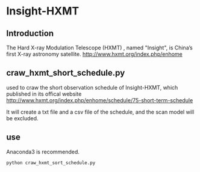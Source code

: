 # Insight-HXMT
## Introduction
The Hard X-ray Modulation Telescope (HXMT) , named "Insight",
is China’s first X-ray astronomy satellite.
<http://www.hxmt.org/index.php/enhome>
## craw_hxmt_short_schedule.py
used to craw the short observation schedule of Insight-HXMT,
which published in its offical website
<http://www.hxmt.org/index.php/enhome/schedule/75-short-term-schedule>

It will create a txt file and a csv file of the schedule,
and the scan model will be excluded.

## use
Anaconda3 is recommended.
```
python craw_hxmt_sort_schedule.py
```
